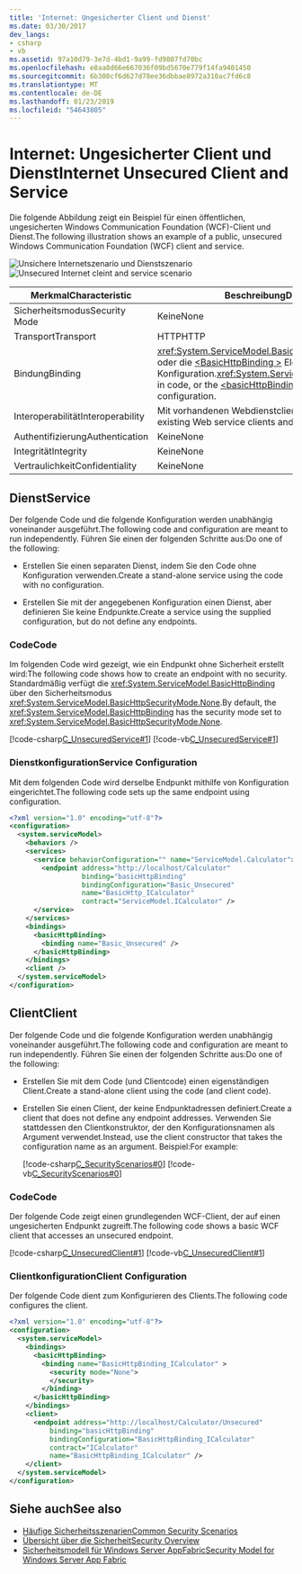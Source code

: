 ```yaml
---
title: 'Internet: Ungesicherter Client und Dienst'
ms.date: 03/30/2017
dev_langs:
- csharp
- vb
ms.assetid: 97a10d79-3e7d-4bd1-9a99-fd9807fd70bc
ms.openlocfilehash: e8aa8d66e667036f09bd5670e779f14fa9401450
ms.sourcegitcommit: 6b308cf6d627d78ee36dbbae8972a310ac7fd6c8
ms.translationtype: MT
ms.contentlocale: de-DE
ms.lasthandoff: 01/23/2019
ms.locfileid: "54643805"
---
```

# <a name="internet-unsecured-client-and-service"></a><span data-ttu-id="15527-102">Internet: Ungesicherter Client und Dienst</span><span class="sxs-lookup"><span data-stu-id="15527-102">Internet Unsecured Client and Service</span></span>
<span data-ttu-id="15527-103">Die folgende Abbildung zeigt ein Beispiel für einen öffentlichen, ungesicherten Windows Communication Foundation (WCF)-Client und Dienst.</span><span class="sxs-lookup"><span data-stu-id="15527-103">The following illustration shows an example of a public, unsecured Windows Communication Foundation (WCF) client and service.</span></span>  
  
 <span data-ttu-id="15527-104">![Unsichere Internetszenario und Dienstszenario](../../../../docs/framework/wcf/feature-details/media/publicunsecured.gif "PublicUnsecured")</span><span class="sxs-lookup"><span data-stu-id="15527-104">![Unsecured Internet cleint and service scenario](../../../../docs/framework/wcf/feature-details/media/publicunsecured.gif "publicUnsecured")</span></span>  
  
|<span data-ttu-id="15527-105">Merkmal</span><span class="sxs-lookup"><span data-stu-id="15527-105">Characteristic</span></span>|<span data-ttu-id="15527-106">Beschreibung</span><span class="sxs-lookup"><span data-stu-id="15527-106">Description</span></span>|  
|--------------------|-----------------|  
|<span data-ttu-id="15527-107">Sicherheitsmodus</span><span class="sxs-lookup"><span data-stu-id="15527-107">Security Mode</span></span>|<span data-ttu-id="15527-108">Keine</span><span class="sxs-lookup"><span data-stu-id="15527-108">None</span></span>|  
|<span data-ttu-id="15527-109">Transport</span><span class="sxs-lookup"><span data-stu-id="15527-109">Transport</span></span>|<span data-ttu-id="15527-110">HTTP</span><span class="sxs-lookup"><span data-stu-id="15527-110">HTTP</span></span>|  
|<span data-ttu-id="15527-111">Bindung</span><span class="sxs-lookup"><span data-stu-id="15527-111">Binding</span></span>|<span data-ttu-id="15527-112"><xref:System.ServiceModel.BasicHttpBinding> im Code oder die [ \<BasicHttpBinding >](../../../../docs/framework/configure-apps/file-schema/wcf/basichttpbinding.md) Element in der Konfiguration.</span><span class="sxs-lookup"><span data-stu-id="15527-112"><xref:System.ServiceModel.BasicHttpBinding> in code, or the [\<basicHttpBinding>](../../../../docs/framework/configure-apps/file-schema/wcf/basichttpbinding.md) element in configuration.</span></span>|  
|<span data-ttu-id="15527-113">Interoperabilität</span><span class="sxs-lookup"><span data-stu-id="15527-113">Interoperability</span></span>|<span data-ttu-id="15527-114">Mit vorhandenen Webdienstclients und Diensten</span><span class="sxs-lookup"><span data-stu-id="15527-114">With existing Web service clients and services</span></span>|  
|<span data-ttu-id="15527-115">Authentifizierung</span><span class="sxs-lookup"><span data-stu-id="15527-115">Authentication</span></span>|<span data-ttu-id="15527-116">Keine</span><span class="sxs-lookup"><span data-stu-id="15527-116">None</span></span>|  
|<span data-ttu-id="15527-117">Integrität</span><span class="sxs-lookup"><span data-stu-id="15527-117">Integrity</span></span>|<span data-ttu-id="15527-118">Keine</span><span class="sxs-lookup"><span data-stu-id="15527-118">None</span></span>|  
|<span data-ttu-id="15527-119">Vertraulichkeit</span><span class="sxs-lookup"><span data-stu-id="15527-119">Confidentiality</span></span>|<span data-ttu-id="15527-120">Keine</span><span class="sxs-lookup"><span data-stu-id="15527-120">None</span></span>|  
  
## <a name="service"></a><span data-ttu-id="15527-121">Dienst</span><span class="sxs-lookup"><span data-stu-id="15527-121">Service</span></span>  
 <span data-ttu-id="15527-122">Der folgende Code und die folgende Konfiguration werden unabhängig voneinander ausgeführt.</span><span class="sxs-lookup"><span data-stu-id="15527-122">The following code and configuration are meant to run independently.</span></span> <span data-ttu-id="15527-123">Führen Sie einen der folgenden Schritte aus:</span><span class="sxs-lookup"><span data-stu-id="15527-123">Do one of the following:</span></span>  
  
-   <span data-ttu-id="15527-124">Erstellen Sie einen separaten Dienst, indem Sie den Code ohne Konfiguration verwenden.</span><span class="sxs-lookup"><span data-stu-id="15527-124">Create a stand-alone service using the code with no configuration.</span></span>  
  
-   <span data-ttu-id="15527-125">Erstellen Sie mit der angegebenen Konfiguration einen Dienst, aber definieren Sie keine Endpunkte.</span><span class="sxs-lookup"><span data-stu-id="15527-125">Create a service using the supplied configuration, but do not define any endpoints.</span></span>  
  
### <a name="code"></a><span data-ttu-id="15527-126">Code</span><span class="sxs-lookup"><span data-stu-id="15527-126">Code</span></span>  
 <span data-ttu-id="15527-127">Im folgenden Code wird gezeigt, wie ein Endpunkt ohne Sicherheit erstellt wird:</span><span class="sxs-lookup"><span data-stu-id="15527-127">The following code shows how to create an endpoint with no security.</span></span> <span data-ttu-id="15527-128">Standardmäßig verfügt die <xref:System.ServiceModel.BasicHttpBinding> über den Sicherheitsmodus <xref:System.ServiceModel.BasicHttpSecurityMode.None>.</span><span class="sxs-lookup"><span data-stu-id="15527-128">By default, the <xref:System.ServiceModel.BasicHttpBinding> has the security mode set to <xref:System.ServiceModel.BasicHttpSecurityMode.None>.</span></span>  
  
 [!code-csharp[C_UnsecuredService#1](../../../../samples/snippets/csharp/VS_Snippets_CFX/c_unsecuredservice/cs/source.cs#1)]
 [!code-vb[C_UnsecuredService#1](../../../../samples/snippets/visualbasic/VS_Snippets_CFX/c_unsecuredservice/vb/source.vb#1)]  
  
### <a name="service-configuration"></a><span data-ttu-id="15527-129">Dienstkonfiguration</span><span class="sxs-lookup"><span data-stu-id="15527-129">Service Configuration</span></span>  
 <span data-ttu-id="15527-130">Mit dem folgenden Code wird derselbe Endpunkt mithilfe von Konfiguration eingerichtet.</span><span class="sxs-lookup"><span data-stu-id="15527-130">The following code sets up the same endpoint using configuration.</span></span>  
  
```xml  
<?xml version="1.0" encoding="utf-8"?>  
<configuration>  
  <system.serviceModel>  
    <behaviors />  
    <services>  
      <service behaviorConfiguration="" name="ServiceModel.Calculator">  
        <endpoint address="http://localhost/Calculator"   
                  binding="basicHttpBinding"  
                  bindingConfiguration="Basic_Unsecured"   
                  name="BasicHttp_ICalculator"  
                  contract="ServiceModel.ICalculator" />  
      </service>  
    </services>  
    <bindings>  
      <basicHttpBinding>  
        <binding name="Basic_Unsecured" />  
      </basicHttpBinding>  
    </bindings>  
    <client />  
  </system.serviceModel>  
</configuration>  
```  
  
## <a name="client"></a><span data-ttu-id="15527-131">Client</span><span class="sxs-lookup"><span data-stu-id="15527-131">Client</span></span>  
 <span data-ttu-id="15527-132">Der folgende Code und die folgende Konfiguration werden unabhängig voneinander ausgeführt.</span><span class="sxs-lookup"><span data-stu-id="15527-132">The following code and configuration are meant to run independently.</span></span> <span data-ttu-id="15527-133">Führen Sie einen der folgenden Schritte aus:</span><span class="sxs-lookup"><span data-stu-id="15527-133">Do one of the following:</span></span>  
  
-   <span data-ttu-id="15527-134">Erstellen Sie mit dem Code (und Clientcode) einen eigenständigen Client.</span><span class="sxs-lookup"><span data-stu-id="15527-134">Create a stand-alone client using the code (and client code).</span></span>  
  
-   <span data-ttu-id="15527-135">Erstellen Sie einen Client, der keine Endpunktadressen definiert.</span><span class="sxs-lookup"><span data-stu-id="15527-135">Create a client that does not define any endpoint addresses.</span></span> <span data-ttu-id="15527-136">Verwenden Sie stattdessen den Clientkonstruktor, der den Konfigurationsnamen als Argument verwendet.</span><span class="sxs-lookup"><span data-stu-id="15527-136">Instead, use the client constructor that takes the configuration name as an argument.</span></span> <span data-ttu-id="15527-137">Beispiel:</span><span class="sxs-lookup"><span data-stu-id="15527-137">For example:</span></span>  
  
     [!code-csharp[C_SecurityScenarios#0](../../../../samples/snippets/csharp/VS_Snippets_CFX/c_securityscenarios/cs/source.cs#0)]
     [!code-vb[C_SecurityScenarios#0](../../../../samples/snippets/visualbasic/VS_Snippets_CFX/c_securityscenarios/vb/source.vb#0)]  
  
### <a name="code"></a><span data-ttu-id="15527-138">Code</span><span class="sxs-lookup"><span data-stu-id="15527-138">Code</span></span>  
 <span data-ttu-id="15527-139">Der folgende Code zeigt einen grundlegenden WCF-Client, der auf einen ungesicherten Endpunkt zugreift.</span><span class="sxs-lookup"><span data-stu-id="15527-139">The following code shows a basic WCF client that accesses an unsecured endpoint.</span></span>  
  
 [!code-csharp[C_UnsecuredClient#1](../../../../samples/snippets/csharp/VS_Snippets_CFX/c_unsecuredclient/cs/source.cs#1)]
 [!code-vb[C_UnsecuredClient#1](../../../../samples/snippets/visualbasic/VS_Snippets_CFX/c_unsecuredclient/vb/source.vb#1)]  
  
### <a name="client-configuration"></a><span data-ttu-id="15527-140">Clientkonfiguration</span><span class="sxs-lookup"><span data-stu-id="15527-140">Client Configuration</span></span>  
 <span data-ttu-id="15527-141">Der folgende Code dient zum Konfigurieren des Clients.</span><span class="sxs-lookup"><span data-stu-id="15527-141">The following code configures the client.</span></span>  
  
```xml  
<?xml version="1.0" encoding="utf-8"?>  
<configuration>  
  <system.serviceModel>  
    <bindings>  
      <basicHttpBinding>  
        <binding name="BasicHttpBinding_ICalculator" >  
          <security mode="None">  
          </security>  
        </binding>  
      </basicHttpBinding>  
    </bindings>  
    <client>  
      <endpoint address="http://localhost/Calculator/Unsecured"  
          binding="basicHttpBinding"   
          bindingConfiguration="BasicHttpBinding_ICalculator"  
          contract="ICalculator"   
          name="BasicHttpBinding_ICalculator" />  
    </client>  
  </system.serviceModel>  
</configuration>  
```  
  
## <a name="see-also"></a><span data-ttu-id="15527-142">Siehe auch</span><span class="sxs-lookup"><span data-stu-id="15527-142">See also</span></span>
- [<span data-ttu-id="15527-143">Häufige Sicherheitsszenarien</span><span class="sxs-lookup"><span data-stu-id="15527-143">Common Security Scenarios</span></span>](../../../../docs/framework/wcf/feature-details/common-security-scenarios.md)
- [<span data-ttu-id="15527-144">Übersicht über die Sicherheit</span><span class="sxs-lookup"><span data-stu-id="15527-144">Security Overview</span></span>](../../../../docs/framework/wcf/feature-details/security-overview.md)
- [<span data-ttu-id="15527-145">Sicherheitsmodell für Windows Server AppFabric</span><span class="sxs-lookup"><span data-stu-id="15527-145">Security Model for Windows Server App Fabric</span></span>](https://go.microsoft.com/fwlink/?LinkID=201279&clcid=0x409)

